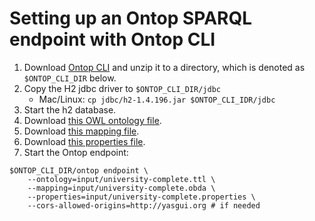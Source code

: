 # Setting up an Ontop SPARQL endpoint with Ontop CLI

1. Download [Ontop CLI](https://github.com/ontop/ontop/releases) and unzip it to a directory, which is denoted as `$ONTOP_CLI_DIR` below.
2. Copy the H2 jdbc driver to `$ONTOP_CLI_DIR/jdbc`
    * Mac/Linux: `cp jdbc/h2-1.4.196.jar $ONTOP_CLI_IDR/jdbc`
3. Start the h2 database.
4. Download [this OWL ontology file](input/university-complete.ttl).
5. Download [this mapping file](input/university-complete.obda).
6. Download [this properties file](input/university-complete.docker.properties).
7. Start the Ontop endpoint:

```console
$ONTOP_CLI_DIR/ontop endpoint \
    --ontology=input/university-complete.ttl \
    --mapping=input/university-complete.obda \
    --properties=input/university-complete.properties \
    --cors-allowed-origins=http://yasgui.org # if needed
```
